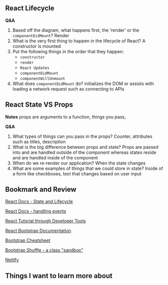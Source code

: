 ## React Lifecycle


**Q&A**
1. Based off the diagram, what happens first, the ‘render’ or the `componentDidMount`? Render
2. What is the very first thing to happen in the lifecycle of React? A constructor is mounted
3. Put the following things in the order that they happen: 
    - `constructor`
    - `render`
    - `React Updates`
    - `componentDidMount`
    - `componentWillUnmount`
4. What does `componentDidMount` do? initializes the DOM or assists with loading a network request such as connecting to APIs


## React State VS Props

**Notes**
props are arguments to a function, things you pass, 

**Q&A**
1. What types of things can you pass in the props? Counter, attributes such as titles, description
2. What is the big difference between props and state? Props are passed into and are handled outside of the component whereas states reside and are handled inside of the component
3. When do we re-render our application? When the state changes
4. What are some examples of things that we could store in state? Inside of a form like checkboxes, text that changes based on user input

## Bookmark and Review

[React Docs - State and Lifecycle](https://legacy.reactjs.org/docs/state-and-lifecycle.html)

[React Docs - handling events](https://legacy.reactjs.org/docs/handling-events.html)

[React Tutorial through Developer Tools](https://react.dev/learn/tutorial-tic-tac-toe)

[React Bootstrap Documentation](https://react-bootstrap.github.io/)

[Bootstrap Cheatsheet](https://getbootstrap.com/docs/5.0/examples/cheatsheet/)

[Bootstrap Shuffle - a class "sandbox"](https://bootstrapshuffle.com/classes)

[Netlify](https://www.netlify.com/)

## Things I want to learn more about

